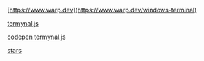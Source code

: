 [https://www.warp.dev](https://www.warp.dev/windows-terminal)

[termynal.js](https://github.com/ines/termynal?tab=readme-ov-file)

[codepen termynal.js](https://codepen.io/ines/full/MoaRYM/)

[stars](https://codesandbox.io/p/sandbox/2csbr1?file=%2Fsrc%2FApp.js%3A1%2C1-4%2C61)
